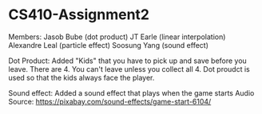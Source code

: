 # CS410-Assignment2
Members: Jasob Bube (dot product)
         JT Earle (linear interpolation)
         Alexandre Leal (particle effect)
         Soosung Yang (sound effect)

Dot Product: Added "Kids" that you have to pick up and save before you leave. There are 4.
You can't leave unless you collect all 4. Dot proudct is used so that the kids always face the player.
         
Sound effect: Added a sound effect that plays when the game starts
Audio Source: https://pixabay.com/sound-effects/game-start-6104/ 
